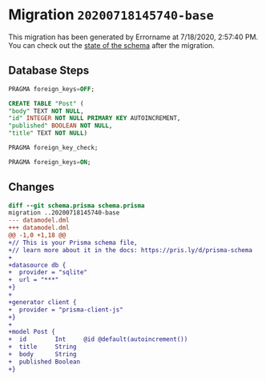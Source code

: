 # Migration `20200718145740-base`

This migration has been generated by Errorname at 7/18/2020, 2:57:40 PM.
You can check out the [state of the schema](./schema.prisma) after the migration.

## Database Steps

```sql
PRAGMA foreign_keys=OFF;

CREATE TABLE "Post" (
"body" TEXT NOT NULL,
"id" INTEGER NOT NULL PRIMARY KEY AUTOINCREMENT,
"published" BOOLEAN NOT NULL,
"title" TEXT NOT NULL)

PRAGMA foreign_key_check;

PRAGMA foreign_keys=ON;
```

## Changes

```diff
diff --git schema.prisma schema.prisma
migration ..20200718145740-base
--- datamodel.dml
+++ datamodel.dml
@@ -1,0 +1,18 @@
+// This is your Prisma schema file,
+// learn more about it in the docs: https://pris.ly/d/prisma-schema
+
+datasource db {
+  provider = "sqlite"
+  url = "***"
+}
+
+generator client {
+  provider = "prisma-client-js"
+}
+
+model Post {
+  id        Int     @id @default(autoincrement())
+  title     String
+  body      String
+  published Boolean
+}
```


